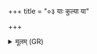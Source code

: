 +++
title = "०३ याः कुल्या या"

+++
<details><summary>मूलम् (GR)</summary>

याः कुल्या या वन्या  
या उ चोन्मादयिष्णवः ।  
सर्वास् ता मृश्मशाकरं  
दृषदा खल्वाꣳ इव ॥
</details>